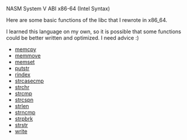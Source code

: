 NASM System V ABI x86-64 (Intel Syntax)

Here are some basic functions of the libc that I rewrote in x86_64.

I learned this language on my own, so it is possible that some functions could be better written and optimized. I need advice :)

<ul>
  <li><a href="https://github.com/nathan-casabieille/x86_64/blob/master/src/memcpy.asm">memcpy</a></li>
  <li><a href="https://github.com/nathan-casabieille/x86_64/blob/master/src/memmove.asm">memmove</a></li>
  <li><a href="https://github.com/nathan-casabieille/x86_64/blob/master/src/memset.asm">memset</a></li>
  <li><a href="https://github.com/nathan-casabieille/x86_64/blob/master/src/putstr.asm">putstr</a></li>
  <li><a href="https://github.com/nathan-casabieille/x86_64/blob/master/src/rindex.asm">rindex</a></li>
  <li><a href="https://github.com/nathan-casabieille/x86_64/blob/master/src/strcasecmp.asm">strcasecmp</a></li>
  <li><a href="https://github.com/nathan-casabieille/x86_64/blob/master/src/strchr.asm">strchr</a></li>
  <li><a href="https://github.com/nathan-casabieille/x86_64/blob/master/src/strcmp.asm">strcmp</a></li>
  <li><a href="https://github.com/nathan-casabieille/x86_64/blob/master/src/strcspn.asm">strcspn</a></li>
  <li><a href="https://github.com/nathan-casabieille/x86_64/blob/master/src/strlen.asm">strlen</a></li>
  <li><a href="https://github.com/nathan-casabieille/x86_64/blob/master/src/strncmp.asm">strncmp</a></li>
  <li><a href="https://github.com/nathan-casabieille/x86_64/blob/master/src/strpbrk.asm">strpbrk</a></li>
  <li><a href="https://github.com/nathan-casabieille/x86_64/blob/master/src/strstr.asm">strstr</a></li>
  <li><a href="https://github.com/nathan-casabieille/x86_64/blob/master/src/write.asm">write</a></li>
</ul>
